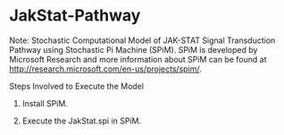 JakStat-Pathway
===============

Note: Stochastic Computational Model of JAK-STAT Signal Transduction Pathway using Stochastic Pi Machine (SPiM). SPiM is developed by Microsoft Research and more information about SPiM can be found at http://research.microsoft.com/en-us/projects/spim/. 

Steps Involved to Execute the Model

1. Install SPiM.

2. Execute the JakStat.spi in SPiM.